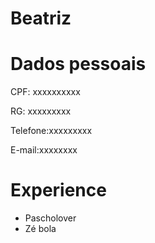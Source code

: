 # Beatriz

# Dados pessoais 

CPF: xxxxxxxxxx

RG: xxxxxxxxx

Telefone:xxxxxxxxx

E-mail:xxxxxxxx

# Experience 

- Pascholover
- Zé bola
